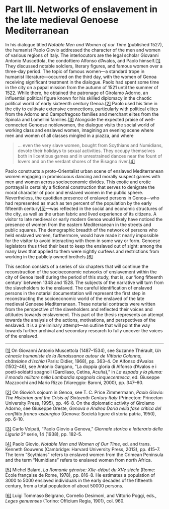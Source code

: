 # Part III. Networks of enslavement in the late medieval Genoese Mediterranean

In his dialogue titled *Notable Men and Women of our Time* (published 1527), the humanist Paolo Giovio addressed the character of the men and women of various regions of Italy. The interlocutors are the legal scholar Giovanni Antonio Muscettola, the condottiero Alfonso d’Avalos, and Paolo himself.[[1\]](#_ftn1) They discussed notable soldiers, literary figures, and famous women over a three-day period. The topic of famous women—a standard trope in humanist literature—occurred on the third day, with the women of Genoa receiving significant treatment in the dialogue. Paolo had spent some time in the city on a papal mission from the autumn of 1521 until the summer of 1522. While there, he obtained the patronage of Girolamo Adorno, an influential political figure known for his skilled diplomacy in the chaotic political world of early sixteenth century Genoa.[[2\]](#_ftn2) Paolo used his time in the city to cultivate extensive connections, particularly with political elites from the Adorno and Campofregoso families and merchant elites from the Spinola and Lomellini families.[[3\]](#_ftn3) Alongside the expected praise of well-connected Genoese noblewomen, the dialogue visits the social world of working class and enslaved women, imagining an evening scene where men and women of all classes mingled in a piazza, and where

> ... even the very slave women, bought from Scythians and Numidians, devote their holidays to sexual activities. They occupy themselves both in licentious games and in unrestrained dances near the fount of lovers and on the verdant shores of the Bisagno river.[[4\]](#_ftn4)

Paolo constructs a proto-Orientalist urban scene of enslaved Mediterranean women engaging in promiscuous dancing and morally suspect games with men and women across socioeconomic divides. This exotic and erotic portrayal is certainly a fictional construction that serves to denigrate the moral character of poor and enslaved women in the public sphere. Nevertheless, the quotidian presence of enslaved persons in Genoa—who had represented as much as ten percent of the population by the early fifteenth century[[5\]](#_ftn5)—was reflected in the social and economic structures of the city, as well as the urban fabric and lived experience of its citizens. A visitor to late medieval or early modern Genoa would likely have noticed the presence of women from the eastern Mediterranean in the streets and public squares. The demographic breadth of the network of persons who held enslaved women, furthermore, would have made it nearly impossible for the visitor to avoid interacting with them in some way or form. Genoese legislators thus tried their best to keep the enslaved out of sight: among the many laws that applied to them were nightly curfews and restrictions from working in the publicly owned brothels.[[6\]](#_ftn6)

This section consists of a series of six chapters that will continue the reconstruction of the socioeconomic networks of enslavement within the city of Genoa itself during the period of this study, that is, our ‘long fifteenth century’ between 1348 and 1528. The subjects of the narrative will turn from the slaveholders to the enslaved. The careful identification of enslaved persons in the notarial documentation will represent the first step in reconstructing the socioeconomic world of the enslaved of the late medieval Genoese Mediterranean. These notarial contracts were written from the perspective of the slaveholders and reflected their voices and attitudes towards enslavement. This part of the thesis represents an attempt towards the analysis of the actions, motivations, and perspectives of the enslaved. It is a preliminary attempt—an outline that will point the way towards further archival and secondary research to fully uncover the voices of the enslaved.

------

[[1\]](#_ftnref1) On Giovanni Antonio Muscettola (1487–1534), see Suzanne Thérault, *Un cénacle humaniste de la Renaissance autour de Vittoria Colonna, châtelaine d’Ischia* (Paris: Didier, 1968), pp. 363–4. On Alfonso d’Avalos (1502–46), see Antonio Gargano, “La doppia gloria di Alfonso d’Avalos e i poeti-soldatti spagnoli (Garcilaso, Cetina, Acuña),” in *La espada y la pluma: il mondo militare nella Lombardia spagnola cinquecentesca*, ed. Giuseppe Mazzocchi and Mario Rizzo (Viareggio: Baroni, 2000), pp. 347–60.

[[2\]](#_ftnref2) On Giovio’s sojourn in Genoa, see T. C. Price Zimmermann, *Paolo Giovio: The Historian and the Crisis of Sixteenth Century Italy* (Princeton: Princeton University Press, 1995), pp. 46–8. On the diplomatic activity of Girolamo Adorno, see Giuseppe Oreste, *Genova e Andrea Doria nella fase critica del conflitto franco-asburgico* (Genova: Società ligure di storia patria, 1950), pp. 6–10.

[[3\]](#_ftnref3) Carlo Volpati, “Paolo Giovio a Genova,” *Giornale storico e letterario della Liguria* 2ª serie, 14 (1938), pp. 182–5.

[[4\]](#_ftnref4) Paolo Giovio, *Notable Men and Women of Our Time*, ed. and trans. Kenneth Gouwens (Cambridge: Harvard University Press, 2013), pp. 415–7. The term “Scythians” refers to enslaved women from the Crimean Peninsula and the term “Numidians” refers to enslaved women from north Africa.

[[5\]](#_ftnref5) Michel Balard, *La Romanie génoise: XIIe–début du XVe siècle* (Rome: École française de Rome, 1978), pp. 816–8. He estimates a population of 3000 to 5000 enslaved individuals in the early decades of the fifteenth century, from a total population of about 50000 persons.

[[6\]](#_ftnref6) Luigi Tommaso Belgrano, Cornelio Desimoni, and Vittorio Poggi, eds., *Leges genuenses* (Torino: Officium Regia, 1901), col. 960.